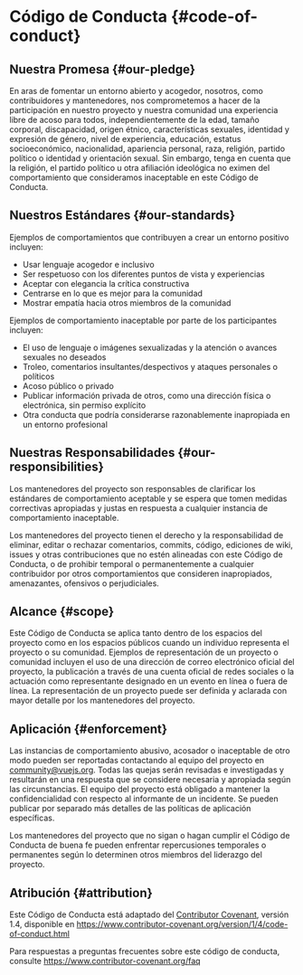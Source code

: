 # Código de Conducta {#code-of-conduct}

## Nuestra Promesa {#our-pledge}

En aras de fomentar un entorno abierto y acogedor, nosotros, como contribuidores y mantenedores, nos comprometemos a hacer de la participación en nuestro proyecto y nuestra comunidad una experiencia libre de acoso para todos, independientemente de la edad, tamaño corporal, discapacidad, origen étnico, características sexuales, identidad y expresión de género, nivel de experiencia, educación, estatus socioeconómico, nacionalidad, apariencia personal, raza, religión, partido político o identidad y orientación sexual. Sin embargo, tenga en cuenta que la religión, el partido político u otra afiliación ideológica no eximen del comportamiento que consideramos inaceptable en este Código de Conducta.

## Nuestros Estándares {#our-standards}

Ejemplos de comportamientos que contribuyen a crear un entorno positivo incluyen:

- Usar lenguaje acogedor e inclusivo
- Ser respetuoso con los diferentes puntos de vista y experiencias
- Aceptar con elegancia la crítica constructiva
- Centrarse en lo que es mejor para la comunidad
- Mostrar empatía hacia otros miembros de la comunidad

Ejemplos de comportamiento inaceptable por parte de los participantes incluyen:

- El uso de lenguaje o imágenes sexualizadas y la atención o avances sexuales no deseados
- Troleo, comentarios insultantes/despectivos y ataques personales o políticos
- Acoso público o privado
- Publicar información privada de otros, como una dirección física o electrónica, sin permiso explícito
- Otra conducta que podría considerarse razonablemente inapropiada en un entorno profesional

## Nuestras Responsabilidades {#our-responsibilities}

Los mantenedores del proyecto son responsables de clarificar los estándares de comportamiento aceptable y se espera que tomen medidas correctivas apropiadas y justas en respuesta a cualquier instancia de comportamiento inaceptable.

Los mantenedores del proyecto tienen el derecho y la responsabilidad de eliminar, editar o rechazar comentarios, commits, código, ediciones de wiki, issues y otras contribuciones que no estén alineadas con este Código de Conducta, o de prohibir temporal o permanentemente a cualquier contribuidor por otros comportamientos que consideren inapropiados, amenazantes, ofensivos o perjudiciales.

## Alcance {#scope}

Este Código de Conducta se aplica tanto dentro de los espacios del proyecto como en los espacios públicos cuando un individuo representa el proyecto o su comunidad. Ejemplos de representación de un proyecto o comunidad incluyen el uso de una dirección de correo electrónico oficial del proyecto, la publicación a través de una cuenta oficial de redes sociales o la actuación como representante designado en un evento en línea o fuera de línea. La representación de un proyecto puede ser definida y aclarada con mayor detalle por los mantenedores del proyecto.

## Aplicación {#enforcement}

Las instancias de comportamiento abusivo, acosador o inaceptable de otro modo pueden ser reportadas contactando al equipo del proyecto en community@vuejs.org. Todas las quejas serán revisadas e investigadas y resultarán en una respuesta que se considere necesaria y apropiada según las circunstancias. El equipo del proyecto está obligado a mantener la confidencialidad con respecto al informante de un incidente. Se pueden publicar por separado más detalles de las políticas de aplicación específicas.

Los mantenedores del proyecto que no sigan o hagan cumplir el Código de Conducta de buena fe pueden enfrentar repercusiones temporales o permanentes según lo determinen otros miembros del liderazgo del proyecto.

## Atribución {#attribution}

Este Código de Conducta está adaptado del [Contributor Covenant][homepage], versión 1.4, disponible en https://www.contributor-covenant.org/version/1/4/code-of-conduct.html

Para respuestas a preguntas frecuentes sobre este código de conducta, consulte https://www.contributor-covenant.org/faq

[homepage]: https://www.contributor-covenant.org